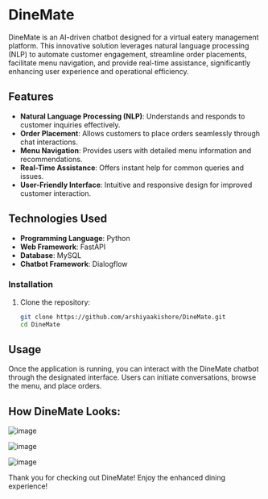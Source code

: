 # DineMate
DineMate is an AI-driven chatbot designed for a virtual eatery management platform. This innovative solution leverages natural language processing (NLP) to automate customer engagement, streamline order placements, facilitate menu navigation, and provide real-time assistance, significantly enhancing user experience and operational efficiency.

## Features

- **Natural Language Processing (NLP)**: Understands and responds to customer inquiries effectively.
- **Order Placement**: Allows customers to place orders seamlessly through chat interactions.
- **Menu Navigation**: Provides users with detailed menu information and recommendations.
- **Real-Time Assistance**: Offers instant help for common queries and issues.
- **User-Friendly Interface**: Intuitive and responsive design for improved customer interaction.

## Technologies Used

- **Programming Language**: Python
- **Web Framework**: FastAPI
- **Database**: MySQL
- **Chatbot Framework**: Dialogflow

### Installation

1. Clone the repository:
   ```bash
   git clone https://github.com/arshiyaakishore/DineMate.git
   cd DineMate

## Usage
Once the application is running, you can interact with the DineMate chatbot through the designated interface. Users can initiate conversations, browse the menu, and place orders.

## How DineMate Looks:
![image](https://github.com/user-attachments/assets/a530a9be-0b28-468a-a2a7-ee0bd8350fa2)

![image](https://github.com/user-attachments/assets/392ed137-4a11-4bb9-b857-4f97f0e5299b)

![image](https://github.com/user-attachments/assets/3a6019de-bfc6-4be1-9f93-7f44aae55fcb)

Thank you for checking out DineMate! Enjoy the enhanced dining experience!
